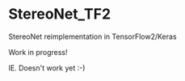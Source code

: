 # StereoNet_TF2
StereoNet reimplementation in TensorFlow2/Keras

Work in progress!

IE. Doesn't work yet :-)
